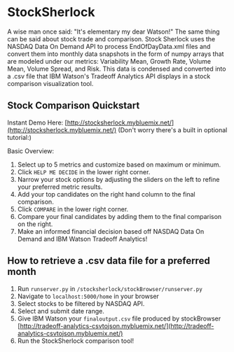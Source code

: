# StockSherlock
  
  A wise man once said: "It's elementary my dear Watson!" The same thing can be said about stock trade and comparison.
  Stock Sherlock uses the NASDAQ Data On Demand API to process EndOfDayData.xml files and convert them into monthly data snapshots in the
  form of numpy arrays that are modeled under our metrics: Variability Mean, Growth Rate, Volume Mean, Volume Spread, and Risk. This data
  is condensed and converted into a .csv file that IBM Watson's Tradeoff Analytics API displays in a stock comparison visualization tool.
  
## Stock Comparison Quickstart
  Instant Demo Here: [http://stocksherlock.mybluemix.net/](http://stocksherlock.mybluemix.net/) (Don't worry there's a built in optional tutorial:)
  
  Basic Overview:
  1. Select up to 5 metrics and customize based on maximum or minimum.
  2. Click `HELP ME DECIDE` in the lower right corner.
  3. Narrow your stock options by adjusting the sliders on the left to refine your preferred metric results.
  4. Add your top candidates on the right hand column to the final comparison.
  5. Click `COMPARE` in the lower right corner.
  6. Compare your final candidates by adding them to the final comparison on the right.
  7. Make an informed financial decision based off NASDAQ Data On Demand and IBM Watson Tradeoff Analytics!
  
## How to retrieve a .csv data file for a preferred month
  1. Run `runserver.py` in `/stocksherlock/stockBrowser/runserver.py`
  2. Navigate to `localhost:5000/home` in your browser
  3. Select stocks to be filtered by NASDAQ API.
  4. Select and submit date range.
  5. Give IBM Watson your `finaloutput.csv` file produced by stockBrowser [http://tradeoff-analytics-csvtojson.mybluemix.net/](http://tradeoff-analytics-csvtojson.mybluemix.net/)
  6. Run the StockSherlock comparison tool!
  
  
  
